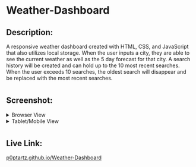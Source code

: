 # Weather-Dashboard

## Description:
A responsive weather dashboard created with HTML, CSS, and JavaScript that also utilizes local storage.  When the user inputs a city, they are able to see the current weather as well as the 5 day forecast for that city.  A search history will be created and can hold up to the 10 most recent searches.  When the user exceeds 10 searches, the oldest search will disappear and be replaced with the most recent searches.  
#
## Screenshot:


<details>
<summary>Browser View</summary>

![Browser View](Assets/images/weather.png)))
</details>

<details>
<summary>Tablet/Mobile View</summary>

![Mobile View](Assets/images/weatherMobile.png))
</details>

#

## Live Link: 
[p0ptartz.github.io/Weather-Dashboard](https://p0ptartz.github.io/Weather-Dashboard/)